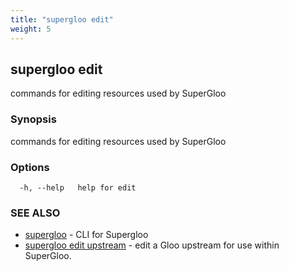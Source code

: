 ```yaml
---
title: "supergloo edit"
weight: 5
---
```

## supergloo edit

commands for editing resources used by SuperGloo

### Synopsis

commands for editing resources used by SuperGloo

### Options

```
  -h, --help   help for edit
```

### SEE ALSO

* [supergloo](../supergloo)	 - CLI for Supergloo
* [supergloo edit upstream](../supergloo_edit_upstream)	 - edit a Gloo upstream for use within SuperGloo.

